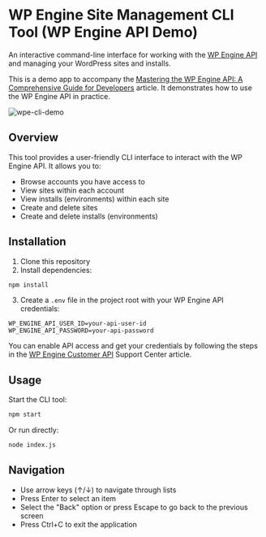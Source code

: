 # WP Engine Site Management CLI Tool (WP Engine API Demo)

An interactive command-line interface for working with the [WP Engine API](https://wpengineapi.com/) and managing your WordPress sites and installs.

This is a demo app to accompany the [Mastering the WP Engine API: A Comprehensive Guide for Developers](https://wpengine.com/builders/mastering-the-wp-engine-api-a-comprehensive-guide-for-developers/) article. It demonstrates how to use the WP Engine API in practice.

![wpe-cli-demo](https://github.com/user-attachments/assets/ea27eb3c-e821-419d-a5f8-ee2d4573eb4b)


## Overview

This tool provides a user-friendly CLI interface to interact with the WP Engine API. It allows you to:

- Browse accounts you have access to
- View sites within each account
- View installs (environments) within each site
- Create and delete sites
- Create and delete installs (environments)

## Installation

1. Clone this repository
2. Install dependencies:

```bash
npm install
```

3. Create a `.env` file in the project root with your WP Engine API credentials:

```
WP_ENGINE_API_USER_ID=your-api-user-id
WP_ENGINE_API_PASSWORD=your-api-password
```

You can enable API access and get your credentials by following the steps in the [WP Engine Customer API](https://wpengine.com/support/enabling-wp-engine-api/) Support Center article.

## Usage

Start the CLI tool:

```bash
npm start
```

Or run directly:

```bash
node index.js
```

## Navigation

- Use arrow keys (↑/↓) to navigate through lists
- Press Enter to select an item
- Select the "Back" option or press Escape to go back to the previous screen
- Press Ctrl+C to exit the application

